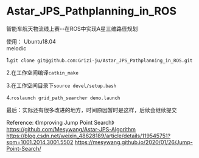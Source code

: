 # Astar_JPS_Pathplanning_in_ROS
智能车航天物流线上赛--在ROS中实现A星三维路径规划

使用：
Ubuntu18.04     
melodic

1.```git clone git@github.com:Grizi-ju/Astar_JPS_Pathplanning_in_ROS.git```

2.在⼯作空间编译```catkin_make```

3.在⼯作空间⽬录下```source devel/setup.bash```

4.```roslaunch grid_path_searcher demo.launch```

最后：实际还有很多改进的地方，时间原因暂时是这样，后续会继续提交


Reference:
《Improving Jump Point Search》
https://github.com/Mesywang/Astar-JPS-Algorithm
https://blog.csdn.net/weixin_48628189/article/details/119545751?spm=1001.2014.3001.5502
https://mesywang.github.io/2020/01/26/Jump-Point-Search/
